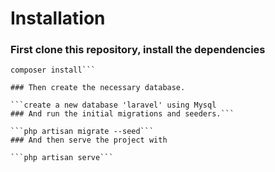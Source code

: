 # Installation

### First clone this repository, install the dependencies

```git clone https://github.com/rohitatzignuts/Employee-Management-System-Backend
composer install```

### Then create the necessary database.

```create a new database 'laravel' using Mysql
### And run the initial migrations and seeders.```

```php artisan migrate --seed```
### And then serve the project with

```php artisan serve```
